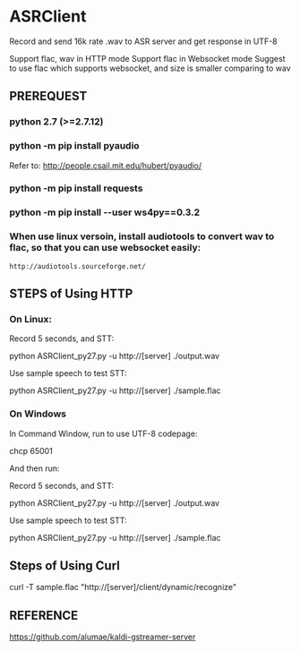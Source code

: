 # ASRClient

Record and send 16k rate .wav to ASR server and get response in UTF-8

Support flac, wav in HTTP mode
Support flac in Websocket mode
Suggest to use flac which supports websocket, and size is smaller comparing to wav

## PREREQUEST

### python 2.7 (>=2.7.12)

### python -m pip install pyaudio

Refer to: http://people.csail.mit.edu/hubert/pyaudio/

### python -m pip install requests

### python -m pip install --user ws4py==0.3.2

### When use linux versoin, install audiotools to convert wav to flac, so that you can use websocket easily:
    http://audiotools.sourceforge.net/

## STEPS of Using HTTP

### On Linux:

Record 5 seconds, and STT:

python ASRClient_py27.py -u http://[server] ./output.wav

Use sample speech to test STT:

python ASRClient_py27.py -u http://[server] ./sample.flac

### On Windows

In Command Window, run to use UTF-8 codepage:

chcp 65001

And then run:

Record 5 seconds, and STT:

python ASRClient_py27.py -u http://[server] ./output.wav

Use sample speech to test STT:

python ASRClient_py27.py -u http://[server] ./sample.flac

## Steps of Using Curl
curl -T sample.flac "http://[server]/client/dynamic/recognize"


## REFERENCE

https://github.com/alumae/kaldi-gstreamer-server
